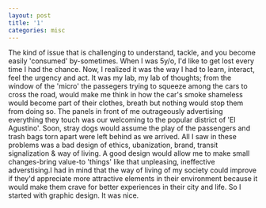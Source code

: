 ```yaml
---
layout: post
title: '1'
categories: misc
---
```



  The kind of issue that is challenging to understand, tackle, and you become easily 'consumed' by-sometimes. When I was 5y/o, I'd like to get lost every time I had the chance. 
  Now, I realized it was the way I had to learn, interact, feel the urgency and act.
  It was my lab, my lab of thoughts; from the window of the 'micro' the passegers trying to squeeze among the cars to cross the road, 
  would make me think in how the car's smoke shameless would become part of their clothes, breath but nothing would stop them from doing so. 
  The panels in front of me outrageously advertising everything they touch was our welcoming to the popular district of 'El Agustino'. 
  Soon, stray dogs would assume the play of the passengers and trash bags torn apart were left behind as we arrived. 
  All I saw in these problems was a bad design of ethics, ubanization, brand, transit signalization & way of living. A good design would allow me to 
  make small changes-bring value-to 'things' like that unpleasing, ineffective adverstising.I had in mind that the way of living of my society could improve 
  if they'd appreciate more attractive elements in their environment because it would make them crave for better experiences in their city and life.
  So I started with graphic design. It was nice.

  
